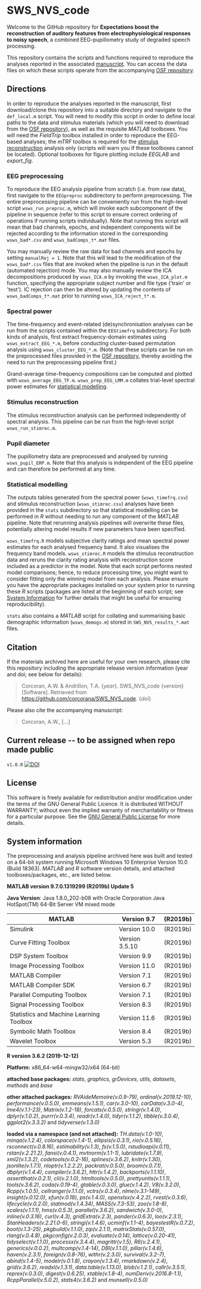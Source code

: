 # SWS_NVS_code


Welcome to the GitHub repository for 
**Expectations boost the reconstruction of auditory features from electrophysiological responses to noisy speech**, a combined EEG-pupillometry study of degraded speech processing.

This repository contains the scripts and functions required to reproduce the analyses reported in the  associated [manuscript](https://www.biorxiv.org/content/10.1101/2021.09.06.459160v1).
You can access the data files on which these scripts operate from the accompanying [OSF repository](https://osf.io/5qxds/).


## Directions
In order to reproduce the analyses reported in the manuscript, first download/clone this repository into a suitable directory and navigate to the `def_local.m` script.
You will need to modify this script in order to define local paths to the data and stimulus materials (which you will need to download from the [OSF repository](https://osf.io/5qxds/)), as well as the requisite *MATLAB* toolboxes.
You will need the *FieldTrip* toolbox installed in order to reproduce the EEG-based analyses; the *mTRF* toolbox is required for the  [stimulus reconstruction](#stimulus-reconstruction) analysis only (scripts will warn you if these toolboxes cannot be located).
Optional toolboxes for figure plotting include *EEGLAB* and *export_fig*.

### EEG preprocessing
To reproduce the EEG analysis pipeline from scratch (i.e. from raw data), first navigate to the `EEGpreproc` subdirectory to perform preprocessing.
The entire preprocessing pipeline can be conveniently run from the high-level script `wsws_run_preproc.m`, which will invoke each subcomponent of the pipeline in sequence (refer to this script to ensure correct ordering of operations if running scripts individually).
Note that running this script will mean that bad channels, epochs, and independent components will be rejected according to the information stored in the corresponding `wsws_bad*.csv` and `wsws_badComps_t*.mat` files.

You may manually review the raw data for bad channels and epochs by setting `manualRej = 1`. 
Note that this will lead to the modification of the `wsws_bad*.csv` files that are invoked when the pipeline is run in the default (automated rejection) mode.
You may also manually review the ICA decompositions produced by `wsws_ICA.m` by invoking the `wsws_ICA_plot.m` function, specifying the appropriate subject number and file type ('train' or 'test').
IC rejection can then be altered by updating the contents of `wsws_badComps_t*.mat` prior to running `wsws_ICA_reject_t*.m`. 

### Spectral power
The time-frequency and event-related (de)synchronisation analyses can be run from the scripts contained within the `EEGtimefrq` subdirectory.
For both kinds of analysis, first extract frequency-domain estimates using `wsws_extract_EEG_*.m`, before conducting cluster-based permutation analysis using `wsws_cluster_EEG_*.m`.
(Note that these scripts can be run on the preprocessed files provided in the [OSF repository](https://osf.io/5qxds/), thereby avoiding the need to run the preprocessing pipeline first.)

Grand-average time-frequency compositions can be computed and plotted with `wsws_average_EEG_TF.m`.
`wsws_prep_EEG_LMM.m` collates trial-level spectral power estimates for [statistical modelling](#statistical-modelling). 

### Stimulus reconstruction
The stimulus reconstruction analysis can be performed independently of spectral analysis.
This pipeline can be run from the high-level script `wsws_run_stimrec.m`.

### Pupil diameter
The pupillometry data are preprocessed and analysed by running `wsws_pupil_ERP.m`.
Note that this analysis is independent of the EEG pipeline and can therefore be performed at any time.

### Statistical modelling
The outputs tables generated from the spectral power (`wsws_timefrq.csv`) and stimulus reconstruction (`wsws_stimrec.csv`) analyses have been provided in the `stats` subdirectory so that statistical modelling can be performed in *R* without needing to run any component of the *MATLAB* pipeline.
Note that rerunning analysis pipelines will overwrite these files, potentially altering model results if new parameters have been specified.

`wsws_timefrq.R` models subjective clarity ratings and mean spectral power estimates for each analysed frequency band.
It also visualises the frequency band models.
`wsws_stimrec.R` models the stimulus reconstruction data and reruns the clarity rating analysis with  reconstruction score included as a predictor in the model.
Note that each script performs nested model comparisons; hence, to reduce processing time, you might want to consider fitting only the winning model from each analysis.
Please ensure you have the appropriate packages installed on your system prior to running these *R* scripts (packages are listed at the beginning of each script; see [System Information](#system-information) for further details that might be useful for ensuring reproducibility).

`stats` also contains a *MATLAB* script for collating and summarising basic demographic information (`wsws_demogs.m`) stored in `SWS_NVS_results_*.mat` files.

## Citation
If the materials archived here are useful for your own research, please cite this repository including the appropriate release version information (year and doi; see below for details):

> Corcoran, A.W. & Andrillon, T.A. {*year*}. SWS_NVS_code {*version*} [Software]. Retrieved from https://github.com/corcorana/SWS_NVS_code. {*doi*}

Please also cite the accompanying manuscript:

> Corcoran, A.W., [...]


## Current release -- to be assigned when repo made public
`v1.0.0` [![DOI](https://zenodo.org/badge/DOI/[...].svg)](https://doi.org/[...])


## License
This software is freely available for redistribution and/or modification under the terms of the GNU General Public Licence.
It is distributed WITHOUT WARRANTY; without even the implied warranty of merchantability or fitness for a particular purpose. 
See the [GNU General Public License](https://github.com/corcorana/SWS_NVS_code/blob/main/LICENSE) for more details.


## System information
The preprocessing and analysis pipeline archived here was built and tested on a 64-bit system running Microsoft Windows 10 Enterprise Version 10.0 (Build 18363).
*MATLAB* and *R* software version details, and attached toolboxes/packages, etc., are listed below.


**MATLAB version 9.7.0.1319299 (R2019b) Update 5**

**Java Version**: Java 1.8.0_202-b08 with Oracle Corporation Java HotSpot(TM) 64-Bit Server VM mixed mode

|MATLAB                                               | Version 9.7       |  (R2019b)|
|-----------------------------------------------------|-------------------|----------|
|Simulink                                             | Version 10.0      |  (R2019b)|
|Curve Fitting Toolbox                                | Version 3.5.10    |  (R2019b)|
|DSP System Toolbox                                   | Version 9.9       |  (R2019b)|
|Image Processing Toolbox                             | Version 11.0      |  (R2019b)|
|MATLAB Compiler                                      | Version 7.1       |  (R2019b)|
|MATLAB Compiler SDK                                  | Version 6.7       |  (R2019b)|
|Parallel Computing Toolbox                           | Version 7.1       |  (R2019b)|
|Signal Processing Toolbox                            | Version 8.3       |  (R2019b)|
|Statistics and Machine Learning Toolbox              | Version 11.6      |  (R2019b)|
|Symbolic Math Toolbox                                | Version 8.4       |  (R2019b)|
|Wavelet Toolbox                                      | Version 5.3       |  (R2019b)|



**R version 3.6.2 (2019-12-12)**

**Platform:** x86_64-w64-mingw32/x64 (64-bit) 

**attached base packages:** 
_stats_, _graphics_, _grDevices_, _utils_, _datasets_, _methods_ and _base_

**other attached packages:** 
_RVAideMemoire(v.0.9-79)_, _ordinal(v.2019.12-10)_, _performance(v.0.5.0)_, _emmeans(v.1.5.1)_, _car(v.3.0-10)_, _carData(v.3.0-4)_, _lme4(v.1.1-23)_, _Matrix(v.1.2-18)_, _forcats(v.0.5.0)_, _stringr(v.1.4.0)_, _dplyr(v.1.0.2)_, _purrr(v.0.3.4)_, _readr(v.1.4.0)_, _tidyr(v.1.1.2)_, _tibble(v.3.0.4)_, _ggplot2(v.3.3.2)_ and _tidyverse(v.1.3.0)_

**loaded via a namespace (and not attached):** 
_TH.data(v.1.0-10)_, _minqa(v.1.2.4)_, _colorspace(v.1.4-1)_, _ellipsis(v.0.3.1)_, _rio(v.0.5.16)_, _rsconnect(v.0.8.16)_, _estimability(v.1.3)_, _fs(v.1.5.0)_, _rstudioapi(v.0.11)_, _rstan(v.2.21.2)_, _fansi(v.0.4.1)_, _mvtnorm(v.1.1-1)_, _lubridate(v.1.7.9)_, _xml2(v.1.3.2)_, _codetools(v.0.2-16)_, _splines(v.3.6.2)_, _knitr(v.1.30)_, _jsonlite(v.1.7.1)_, _nloptr(v.1.2.2.2)_, _packrat(v.0.5.0)_, _broom(v.0.7.1)_, _dbplyr(v.1.4.4)_, _compiler(v.3.6.2)_, _httr(v.1.4.2)_, _backports(v.1.1.10)_, _assertthat(v.0.2.1)_, _cli(v.2.1.0)_, _htmltools(v.0.5.0)_, _prettyunits(v.1.1.1)_, _tools(v.3.6.2)_, _coda(v.0.19-4)_, _gtable(v.0.3.0)_, _glue(v.1.4.2)_, _V8(v.3.2.0)_, _Rcpp(v.1.0.5)_, _cellranger(v.1.1.0)_, _vctrs(v.0.3.4)_, _nlme(v.3.1-149)_, _insight(v.0.12.0)_, _xfun(v.0.18)_, _ps(v.1.4.0)_, _openxlsx(v.4.2.2)_, _rvest(v.0.3.6)_, _lifecycle(v.0.2.0)_, _statmod(v.1.4.34)_, _MASS(v.7.3-53)_, _zoo(v.1.8-8)_, _scales(v.1.1.1)_, _hms(v.0.5.3)_, _parallel(v.3.6.2)_, _sandwich(v.3.0-0)_, _inline(v.0.3.16)_, _curl(v.4.3)_, _gridExtra(v.2.3)_, _pander(v.0.6.3)_, _loo(v.2.3.1)_, _StanHeaders(v.2.21.0-6)_, _stringi(v.1.4.6)_, _ucminf(v.1.1-4)_, _bayestestR(v.0.7.2)_, _boot(v.1.3-25)_, _pkgbuild(v.1.1.0)_, _zip(v.2.1.1)_, _matrixStats(v.0.57.0)_, _rlang(v.0.4.8)_, _pkgconfig(v.2.0.3)_, _evaluate(v.0.14)_, _lattice(v.0.20-41)_, _tidyselect(v.1.1.0)_, _processx(v.3.4.4)_, _magrittr(v.1.5)_, _R6(v.2.4.1)_, _generics(v.0.0.2)_, _multcomp(v.1.4-14)_, _DBI(v.1.1.0)_, _pillar(v.1.4.6)_, _haven(v.2.3.1)_, _foreign(v.0.8-76)_, _withr(v.2.3.0)_, _survival(v.3.2-7)_, _abind(v.1.4-5)_, _modelr(v.0.1.8)_, _crayon(v.1.3.4)_, _rmarkdown(v.2.4)_, _grid(v.3.6.2)_, _readxl(v.1.3.1)_, _data.table(v.1.13.0)_, _blob(v.1.2.1)_, _callr(v.3.5.1)_, _reprex(v.0.3.0)_, _digest(v.0.6.25)_, _xtable(v.1.8-4)_, _numDeriv(v.2016.8-1.1)_, _RcppParallel(v.5.0.2)_, _stats4(v.3.6.2)_ and _munsell(v.0.5.0)_
